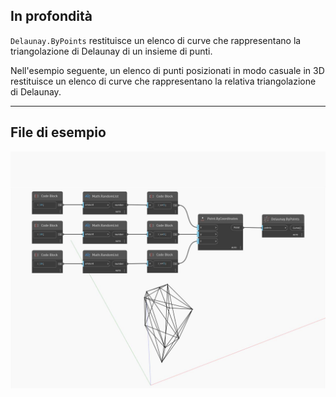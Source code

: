 ## In profondità
`Delaunay.ByPoints` restituisce un elenco di curve che rappresentano la triangolazione di Delaunay di un insieme di punti.

Nell'esempio seguente, un elenco di punti posizionati in modo casuale in 3D restituisce un elenco di curve che rappresentano la relativa triangolazione di Delaunay.

___
## File di esempio

![ByPoints](./Tessellation.Delaunay.ByPoints_img.jpg)

